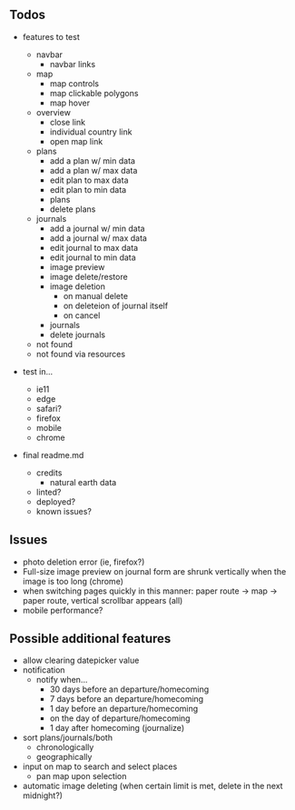 ## Todos

- features to test
  - navbar
    - navbar links
  - map
    - map controls
    - map clickable polygons
    - map hover
  - overview
    - close link
    - individual country link
    - open map link
  - plans
    - add a plan w/ min data
    - add a plan w/ max data
    - edit plan to max data
    - edit plan to min data
    - plans
    - delete plans
  - journals
    - add a journal w/ min data
    - add a journal w/ max data
    - edit journal to max data
    - edit journal to min data
    - image preview
    - image delete/restore
    - image deletion
      - on manual delete
      - on deleteion of journal itself
      - on cancel
    - journals
    - delete journals
  - not found
  - not found via resources

- test in...
  - ie11
  - edge
  - safari?
  - firefox
  - mobile
  - chrome

- final readme.md
  - credits
    - natural earth data
  - linted?
  - deployed?
  - known issues?

## Issues

- photo deletion error (ie, firefox?)
- Full-size image preview on journal form are shrunk vertically when the image is too long (chrome)
- when switching pages quickly in this manner: paper route -> map -> paper route, vertical scrollbar appears (all)
- mobile performance?

## Possible additional features

- allow clearing datepicker value
- notification
  - notify when...
    - 30 days before an departure/homecoming
    - 7 days before an departure/homecoming
    - 1 day before an departure/homecoming
    - on the day of departure/homecoming
    - 1 day after homecoming (journalize)
- sort plans/journals/both
  - chronologically
  - geographically
- input on map to search and select places
  - pan map upon selection
- automatic image deleting (when certain limit is met, delete in the next midnight?)
